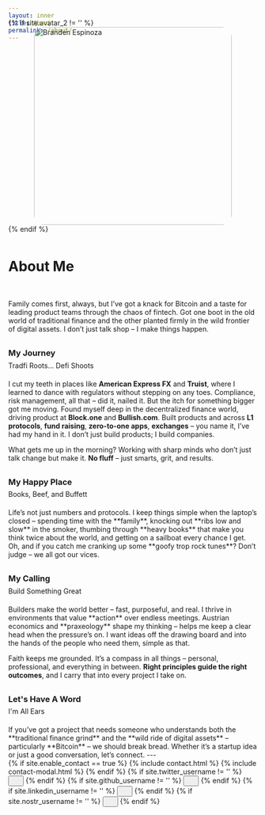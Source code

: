 ```yaml
---
layout: inner
title: About
permalink: /about/
---
```

<div class="hero-container" style="margin-bottom:0px;">
  <div class="hero-content wow fadein" style="margin-top:-60px;">
    {% if site.avatar_2 != '' %}
    <img style="margin: 0px auto 0px; display: block;border-radius:5%;width:400px; height:400px;object-fit: contain;" src="{{site.avatar_2}}" alt="Branden Espinoza">
    {% endif %}
    <h1 class="text-center" style="margin-top:50px; margin-bottom:50px">About Me</h1>
  </div>
</div>
Family comes first, always, but I’ve got a knack for Bitcoin and a taste for leading product teams through the chaos of fintech. Got one boot in the old world of traditional finance and the other planted firmly in the wild frontier of digital assets. I don’t just talk shop – I make things happen.

<h3 class="section-title text-center" style="margin-top:30px;">My Journey</h3>
<p class="section-subtitle text-center" style="margin-top:-10px; margin-bottom:20px">Tradfi Roots... Defi Shoots</p>

I cut my teeth in places like **American Express FX** and **Truist**, where I learned to dance with regulators without stepping on any toes. Compliance, risk management, all that – did it, nailed it. But the itch for something bigger got me moving. Found myself deep in the decentralized finance world, driving product at **Block.one** and **Bullish.com**. Built products and across **L1 protocols**, **fund raising**, **zero-to-one apps**, **exchanges** – you name it, I’ve had my hand in it. I don’t just build products; I build companies.

What gets me up in the morning? Working with sharp minds who don’t just talk change but make it. **No fluff** – just smarts, grit, and results.

<h3 class="section-title text-center" style="margin-top:30px;">My Happy Place</h3>
<p class="section-subtitle text-center" style="margin-top:-10px; margin-bottom:20px">Books, Beef, and Buffett</p>
Life’s not just numbers and protocols. I keep things simple when the laptop’s closed – spending time with the **family**, knocking out **ribs low and slow** in the smoker, thumbing through **heavy books** that make you think twice about the world, and getting on a sailboat every chance I get. Oh, and if you catch me cranking up some **goofy trop rock tunes**? Don’t judge – we all got our vices.

<h3 class="section-title text-center" style="margin-top:30px;">My Calling</h3>
<p class="section-subtitle text-center" style="margin-top:-10px; margin-bottom:20px">Build Something Great</p>
Builders make the world better – fast, purposeful, and real. I thrive in environments that value **action** over endless meetings. Austrian economics and **praxeology** shape my thinking – helps me keep a clear head when the pressure’s on. I want ideas off the drawing board and into the hands of the people who need them, simple as that.

Faith keeps me grounded. It’s a compass in all things – personal, professional, and everything in between. **Right principles guide the right outcomes**, and I carry that into every project I take on.

<h3 class="section-title text-center" style="margin-top:30px;">Let's Have A Word</h3>
<p class="section-subtitle text-center" style="margin-top:-10px; margin-bottom:20px">I'm All Ears</p>
If you’ve got a project that needs someone who understands both the **traditional finance grind** and the **wild ride of digital assets** – particularly **Bitcoin** – we should break bread. Whether it’s a startup idea or just a good conversation, let’s connect.
---
<div class="hero-buttons">
  {% if site.enable_contact == true %}
    {% include contact.html %}
    {% include contact-modal.html %}
  {% endif %}
  {% if site.twitter_username != '' %}
    <a href="https://twitter.com/{{ site.twitter_username }}"><button class="btn btn-default btn-lg" title="Twitter/X" ><i class="fa fa-twitter fa-lg" style="padding-left:15px"></i></button></a>
  {% endif %}
  {% if site.github_username != '' %}
    <a href="https://github.com/{{ site.github_username }}"><button class="btn btn-default btn-lg" title="Github" ><i class="fa fa-github fa-lg" style="padding-left:15px"></i></button></a>
  {% endif %}
  {% if site.linkedin_username != '' %}
    <a href="https://www.linkedin.com/in/{{ site.linkedin_username }}"><button class="btn btn-default btn-lg"  title="LinkedIn" ><i class="fa fa-linkedin fa-lg" style="padding-left:15px"></i></button></a>
  {% endif %}
  {% if site.nostr_username != '' %}
    <a href="https://primal.net/p/{{ site.nostr_pubkey }}"><button class="btn btn-default btn-lg" title="Primal/Nostr" ><i class="fa fa-product-hunt fa-lg" style="padding-left:15px"></i></button></a>
  {% endif %}
</div>